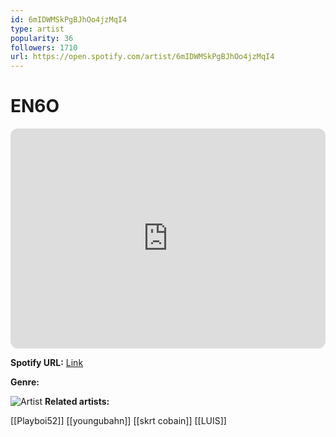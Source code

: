 ```yaml
---
id: 6mIDWMSkPgBJhOo4jzMqI4
type: artist
popularity: 36
followers: 1710
url: https://open.spotify.com/artist/6mIDWMSkPgBJhOo4jzMqI4
---
```

# EN6O

<iframe style="border-radius:12px" src="https://open.spotify.com/embed/artist/6mIDWMSkPgBJhOo4jzMqI4" width="100%" height="352" frameBorder="0" allowfullscreen="" allow="autoplay; clipboard-write; encrypted-media; fullscreen; picture-in-picture" loading="lazy"></iframe>

**Spotify URL:** [Link](https://open.spotify.com/artist/6mIDWMSkPgBJhOo4jzMqI4)

**Genre:** 

![Artist](https://i.scdn.co/image/ab6761610000e5eb9671485e538cb930ab3ad976)
**Related artists:**

[[Playboi52]]
[[youngubahn]]
[[skrt cobain]]
[[LUIS]]
